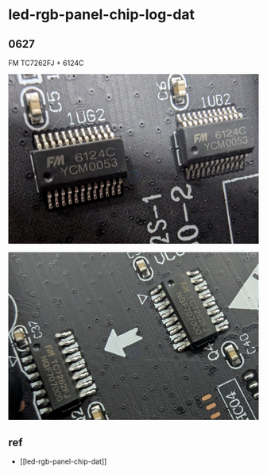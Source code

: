 
# led-rgb-panel-chip-log-dat

## 0627 

FM TC7262FJ + 6124C 

![](2025-06-27-13-04-31.png)

![](2025-06-27-13-04-49.png)



## ref 

- [[led-rgb-panel-chip-dat]]